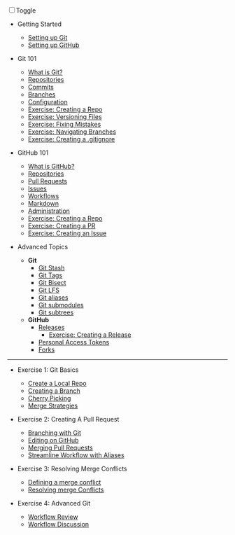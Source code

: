 <div id="dark_mode"
  ><i class="fas fa-sun"></i
  ><input type="checkbox" id="dark_mode_switch" name="mode"
  ><label for="dark_mode_switch">Toggle</label
  ><i class="fas fa-moon"></i></div>

- Getting Started
  - [Setting up Git](01_setup_git.md)
  - [Setting up GitHub](01_setup_github.md)

- Git 101
  - [What is Git?](02_git_101.md)
  - [Repositories](02_repositories.md)
  - [Commits](02_commits.md)
  - [Branches](02_branches.md)
  - [Configuration](02_configuration.md)
  - [Exercise: Creating a Repo](18_create_local_repo.md)
  - [Exercise: Versioning Files](TBD.md)
  - [Exercise: Fixing Mistakes](TBD.md)
  - [Exercise: Navigating Branches](19_forgot_to_branch.md)
  - [Exercise: Creating a .gitignore](02_gitignore.md)

- GitHub 101
  - [What is GitHub?](03_github_101.md)
  - [Repositories](03_repositories.md)
  - [Pull Requests](03_pull_requests.md)
  - [Issues](03_issues.md)
  - [Workflows](03_github_flow.md)
  - [Markdown](03_markdown.md)
  - [Administration](03_administration.md)
  - [Exercise: Creating a Repo](03_repositories.md)
  - [Exercise: Creating a PR](03_pull_requests.md)
  - [Exercise: Creating an Issue](03_issues.md)

- Advanced Topics
  - **Git**
    - [Git Stash](25_git_stash.md)
    - [Git Tags](17_tags.md)
    - [Git Bisect](14_git_bisect.md)
    - [Git LFS](26_git_lfs.md)
    - [Git aliases](app_aliases.md)
    - [Git submodules](27_git_submodules.md)
    - [Git subtrees](28_git_subtrees.md)
  - **GitHub**
    - [Releases](17_releases.md)
      - [Exercise: Creating a Release](17_releases.md)
    - [Personal Access Tokens](20_personal_access_token.md)
    - [Forks](app_fork_workflow.md)

---

- Exercise 1: Git Basics
  - [Create a Local Repo](18_create_local_repo.md)
  - [Creating a Branch](19_forgot_to_branch.md)
  - [Cherry Picking](21_git_cherry_pick.md)
  - [Merge Strategies](22_merge_strategies_rebase.md)

- Exercise 2: Creating A Pull Request
  - [Branching with Git](04_branching_with_git.md)
  - [Editing on GitHub](08_edit_on_github.md)
  - [Merging Pull Requests](09_merging_pull_requests.md)
  - [Streamline Workflow with Aliases](11_streamline_workflow_with_aliases.md)

- Exercise 3: Resolving Merge Conflicts
  - [Defining a merge conflict](12a_what_is_a_merge_conflict.md)
  - [Resolving merge Conflicts](12b_resolving_merge_conflicts.md)

- Exercise 4: Advanced Git
  - [Workflow Review](13_workflow_review_project_github_games.md)
  - [Workflow Discussion](17_workflow_discussion.md)